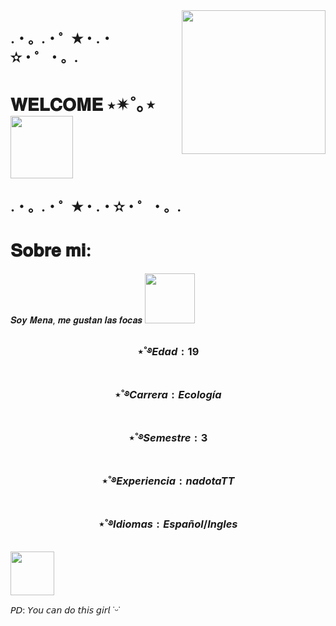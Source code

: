 <img align='right' src="https://media1.giphy.com/media/v1.Y2lkPTc5MGI3NjExdDZzaGNyNDA3ajdyZ3c5a2VvN2kxcnJ6ZnJ3ZDYybTdyaHlpZmExbSZlcD12MV9pbnRlcm5hbF9naWZfYnlfaWQmY3Q9Zw/uiLdhpildpswNAXnV1/giphy.gif" width="230">

## .・。.・゜✭・.・✫・゜・。.

# 𝐖𝐄𝐋𝐂𝐎𝐌𝐄  ⋆✴︎˚｡⋆ <img src="https://media4.giphy.com/media/v1.Y2lkPTc5MGI3NjExZDd3NjNyeWJ6NTBsbmF2ZGthbjJsYXd0eHB6aGZ6ZzAxamh6NW52ZSZlcD12MV9pbnRlcm5hbF9naWZfYnlfaWQmY3Q9Zw/LKMRVrRYVPtizgXGPP/giphy.gif" width="100"></h2> 

## .・。.・゜✭・.・✫・゜・。.



# 𝐒𝐨𝐛𝐫𝐞 𝐦𝐢: 
𝑺𝒐𝒚 𝑴𝒆𝒏𝒂, 𝒎𝒆 𝒈𝒖𝒔𝒕𝒂𝒏 𝒍𝒂𝒔 𝒇𝒐𝒄𝒂𝒔 <img src="https://media4.giphy.com/media/v1.Y2lkPTc5MGI3NjExY3Q3d29ycWlldWt2Y3VxajdwZ2d2dWt6YnVkaWtibTNrOTNwam94cyZlcD12MV9pbnRlcm5hbF9naWZfYnlfaWQmY3Q9Zw/1VI11KXvGKZ8c/giphy.gif" width="80">
### $$⋆˚࿔ Edad: 19$$
### $$⋆˚࿔ Carrera: Ecología$$
### $$⋆˚࿔ Semestre: 3$$

### $$⋆˚࿔ Experiencia: nadota TT$$
### $$⋆˚࿔ Idiomas:Español/Ingles $$

<img src="https://media.giphy.com/media/v1.Y2lkPWVjZjA1ZTQ3MTk5a2hrYTh6ejVzNDlldTk4OWw3eGJ6bjYzNnhncDBjbDJwNDVpNiZlcD12MV9naWZzX3JlbGF0ZWQmY3Q9Zw/VkMHoDrLukDUQ/giphy.gif" width="70">

 𝘗𝘋: 𝘠𝘰𝘶 𝘤𝘢𝘯 𝘥𝘰 𝘵𝘩𝘪𝘴 𝘨𝘪𝘳𝘭 ˙ᵕ˙


<!--

**ximenarojasfrias-sketch/ximenarojasfrias-sketch** is a ✨ _special_ ✨ repository because its `README.md` (this file) appears on your GitHub profile.

Here are some ideas to get you started:

- 🔭 I’m currently working on ...
- 🌱 I’m currently learning ...
- 👯 I’m looking to collaborate on ...
- 🤔 I’m looking for help with ...
- 💬 Ask me about ...
- 📫 How to reach me: ...
- 😄 Pronouns: ...
- ⚡ Fun fact: ...
-->
